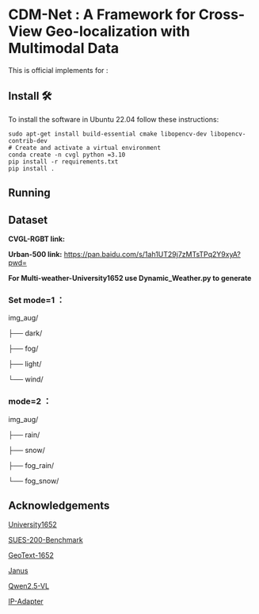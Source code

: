 # CDM-Net : A Framework for Cross-View Geo-localization with Multimodal Data

This is official implements for :

## Install 🛠️

To install the software in Ubuntu 22.04 follow these instructions:

```
sudo apt-get install build-essential cmake libopencv-dev libopencv-contrib-dev
# Create and activate a virtual environment
conda create -n cvgl python =3.10
pip install -r requirements.txt
pip install .
```

## Running



## Dataset

**CVGL-RGBT link:**

**Urban-500   link:** https://pan.baidu.com/s/1ah1UT29j7zMTsTPq2Y9xyA?pwd=

**For Multi-weather-University1652 use Dynamic_Weather.py to generate**
### Set mode=1 ：
img_aug/

├── dark/

├── fog/

├── light/

└── wind/

### mode=2 ：
img_aug/

├── rain/

├── snow/

├── fog_rain/

└── fog_snow/

## Acknowledgements

[University1652](https://github.com/layumi/University1652-Baseline)

[SUES-200-Benchmark](https://github.com/Reza-Zhu/SUES-200-Benchmark)

[GeoText-1652](https://github.com/MultimodalGeo/GeoText-1652)

[Janus](https://github.com/deepseek-ai/Janus)

[Qwen2.5-VL](https://github.com/QwenLM/Qwen2.5-VL)

[IP-Adapter](https://github.com/tencent-ailab/IP-Adapter)

